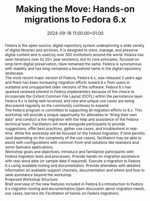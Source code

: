 ---
abstract: "Fedora is the open-source, digital repository system underpinning a wide
  variety of digital libraries and archives. It is designed to store, manage, and
  preserve digital content and is used by over 300 institutions around the world.
  Fedora has seen iterations over its 20+ year existence, but its core principles,
  focused on long-term digital preservation, have remained the same. Fedora is synonymous
  with stability and has long-remained a household name in the digital repository
  landscape.\n\nThe most recent major version of Fedora, Fedora 6.x, was released
  3 years ago and there has been increasing migration efforts toward 6.x from users
  in outdated and unsupported older versions of the software. Fedora 6.x has sparked
  renewed interest in Fedora implementers because of the choice to incorporate the
  Oxford Common File Layout (OCFL) within the persistence layer. Fedora 6.x is being
  well received, and new and unique use cases are being discovered regularly as the
  community continues to expand.\n\nThe Fedora program is committed to supporting
  all migration efforts to 6.x. This workshop will provide a unique opportunity for
  attendees to “bring their own data” and conduct a live migration with the help and
  assistance of the Fedora technical team. Facilitators will work alongside participants
  to provide suggestions, offer best practices, gather use cases, and troubleshoot
  in real-time. While the workshop will be focused on the Fedora migration, if time
  permits (and depending on the complexity of the use cases), facilitators may be
  able to assist with configurations with common front-end solutions like Islandora
  and some Samvera applications. \n\nWorkshop goals and objectives:\nIntroduce and
  familiarize participants with Fedora migration tools and processes.\nProvide hands-on
  migration assistance with real-word data (or sample data if required).\nExecute
  a migration to Fedora 6.x using available tooling and documentation.\nProvide attendees
  with detailed information on available support channels, documentation and where
  and how to seek assistance beyond the workshop.\n\nProposed Workshop Structure:\n1.
  Brief overview of the new features included in Fedora 6.x.\n2. Introduction to Fedora
  6.x migration tooling and documentation.\n3. Open discussion about migration needs,
  use cases, barriers etc.\n4. Facilitation of hands-on Fedora migrations."
creators:
- Arran Griffith
- Dan Field
date: 2024-09-16 11:00:00+01:00
document_url: null
grand_parent: iPRES
institutions: []
keywords:
- approaches to preservation
- scaling up
landing_page_url: ''
language: eng
layout: publication
license: Creative Commons Attribution 4.0 (CC-BY-4.0)
notes_url: ''
parent: iPRES 2024
publication_type: workshop
size: null
slides_url: ''
source_name: iPRES
stream_url: ''
title: 'Making the Move: Hands-on migrations to Fedora 6.x'
year: 2024
---